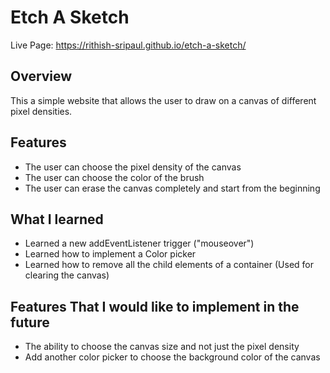# Etch A Sketch

Live Page: https://rithish-sripaul.github.io/etch-a-sketch/

## Overview

This a simple website that allows the user to draw on a canvas of different pixel densities.

## Features

- The user can choose the pixel density of the canvas
- The user can choose the color of the brush
- The user can erase the canvas completely and start from the beginning

## What I learned

- Learned a new addEventListener trigger ("mouseover")
- Learned how to implement a Color picker
- Learned how to remove all the child elements of a container (Used for clearing the canvas)

## Features That I would like to implement in the future

- The ability to choose the canvas size and not just the pixel density
- Add another color picker to choose the background color of the canvas
